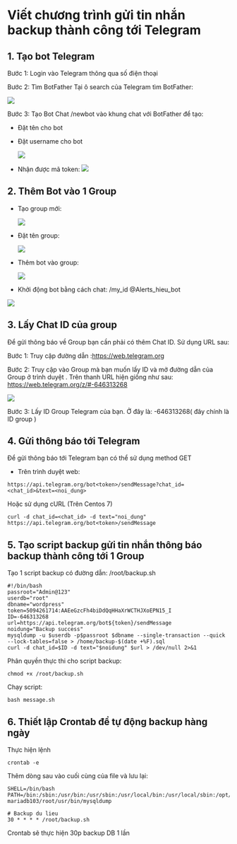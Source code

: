 # Viết chương trình gửi tin nhắn backup thành công tới Telegram

## 1. Tạo bot Telegram

Bước 1: Login vào Telegram thông qua số điện thoại

Bước 2: Tìm BotFather
Tại ô search của Telegram tìm BotFather:

![](/Linux/image/Timbot.png)

Bước 3: Tạo Bot
Chat /newbot vào khung chat với BotFather để tạo:
- Đặt tên cho bot
- Đặt username cho bot

    ![](/Linux/image/sms2.png)
- Nhận được mã token:
    ![](/Linux/image/sms2.png)

## 2. Thêm Bot vào 1 Group
- Tạo group mới:

    ![](/Linux/image/sms3.png)
- Đặt tên group:

    ![](/Linux/image/sms4.png)
- Thêm bot vào group:

    ![](/Linux/image/sms5.png)

- Khởi động bot bằng cách chat: /my_id @Alerts_hieu_bot

![](/Linux/image/sms6.png)

## 3. Lấy Chat ID của group
Để gửi thông báo về Group bạn cần phải có thêm Chat ID. Sử dụng URL sau:

Bước 1:  Truy cập đường dẫn  :https://web.telegram.org

Bước 2: Truy cập vào Group mà bạn muốn lấy ID và mở đường dẫn của Group  ở trình duyệt .
Trên thanh URL hiện giống như sau: https://web.telegram.org/z/#-646313268

![](/Linux/image/sms7.png)

Bước 3: Lấy ID Group Telegram của bạn. Ở đây là: -646313268( đây chính là ID group )

## 4. Gửi thông báo tới Telegram
Để gửi thông báo tới Telegram bạn có thể sử dụng method GET
- Trên trình duyệt web:
```
https://api.telegram.org/bot<token>/sendMessage?chat_id=<chat_id>&text=<noi_dung>
```
Hoặc sử dụng cURL (Trên Centos 7)
```
curl -d chat_id=<chat_id> -d text="noi_dung"  https://api.telegram.org/bot<token>/sendMessage
```

## 5. Tạo script backup gửi tin nhắn thông báo backup thành công tới 1 Group
Tạo 1 script backup có đường dẫn: /root/backup.sh
```
#!/bin/bash
passroot="Admin@123"
userdb="root"
dbname="wordpress"
token=5094261714:AAEeGzcFh4biDdQqHHaXrWCTHJXoEPN15_I
ID=-646313268
url=https://api.telegram.org/bot${token}/sendMessage
noidung="Backup success"
mysqldump -u $userdb -p$passroot $dbname --single-transaction --quick --lock-tables=false > /home/backup-$(date +%F).sql
curl -d chat_id=$ID -d text="$noidung" $url > /dev/null 2>&1
```
Phân quyền thực thi cho script backup:
```
chmod +x /root/backup.sh
```
Chạy script:
```
bash message.sh
```

## 6. Thiết lập Crontab để tự động backup hàng ngày
Thực hiện lệnh
```
crontab -e
```
Thêm dòng sau vào cuối cùng của file và lưu lại:
```
SHELL=/bin/bash
PATH=/bin:/sbin:/usr/bin:/usr/sbin:/usr/local/bin:/usr/local/sbin:/opt/rh/rh-mariadb103/root/usr/bin/mysqldump

# Backup du lieu
30 * * * * /root/backup.sh
```
Crontab sẽ thực hiện 30p backup DB 1 lần